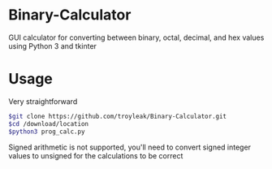 # Binary-Calculator
GUI calculator for converting between binary, octal, decimal, and hex values using Python 3 and tkinter

# Usage
Very straightforward

````bash
$git clone https://github.com/troyleak/Binary-Calculator.git
$cd /download/location
$python3 prog_calc.py
````

Signed arithmetic is not supported, you'll need to convert signed integer values to unsigned for the calculations to be correct

